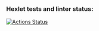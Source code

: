 ### Hexlet tests and linter status:
[![Actions Status](https://github.com/inedobezhkin/python-project-lvl1/workflows/hexlet-check/badge.svg)](https://github.com/inedobezhkin/python-project-lvl1/actions)